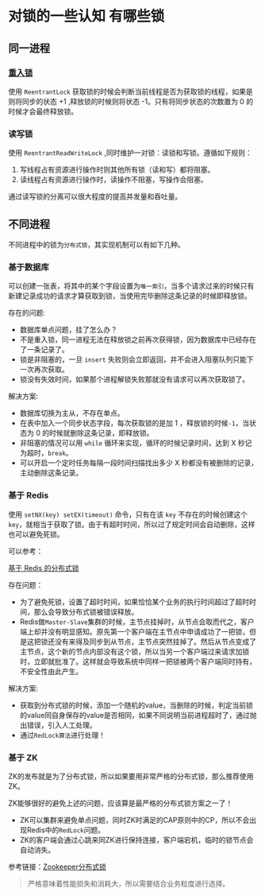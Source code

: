 # 对锁的一些认知 有哪些锁

## 同一进程

### [重入锁](https://github.com/crossoverJie/Java-Interview/blob/master/MD/ReentrantLock.md)
使用 `ReentrantLock` 获取锁的时候会判断当前线程是否为获取锁的线程，如果是则将同步的状态 +1 ,释放锁的时候则将状态 -1。只有将同步状态的次数置为 0 的时候才会最终释放锁。

### 读写锁
使用 `ReentrantReadWriteLock` ,同时维护一对锁：读锁和写锁。遵循如下规则：

1. 写线程占有资源进行操作时则其他所有锁（读和写）都将阻塞。
2. 读线程占有资源进行操作时，读操作不阻塞，写操作会阻塞。

通过读写锁的分离可以很大程度的提高并发量和吞吐量。


## 不同进程

不同进程中的锁为`分布式锁`，其实现机制可以有如下几种。

### 基于数据库
可以创建一张表，将其中的某个字段设置为`唯一索引`，当多个请求过来的时候只有新建记录成功的请求才算获取到锁，当使用完毕删除这条记录的时候即释放锁。

存在的问题:
- 数据库单点问题，挂了怎么办？
- 不是重入锁，同一进程无法在释放锁之前再次获得锁，因为数据库中已经存在了一条记录了。
- 锁是非阻塞的，一旦 `insert` 失败则会立即返回，并不会进入阻塞队列只能下一次再次获取。
- 锁没有失效时间，如果那个进程解锁失败那就没有请求可以再次获取锁了。

解决方案:
- 数据库切换为主从，不存在单点。
- 在表中加入一个同步状态字段，每次获取锁的是加 1 ，释放锁的时候`-1`，当状态为 0 的时候就删除这条记录，即释放锁。
- 非阻塞的情况可以用 `while` 循环来实现，循环的时候记录时间，达到 X 秒记为超时，`break`。
- 可以开启一个定时任务每隔一段时间扫描找出多少 X 秒都没有被删除的记录，主动删除这条记录。

### 基于 Redis

使用 `setNX(key) setEX(timeout)` 命令，只有在该 `key` 不存在的时候创建这个 `key`，就相当于获取了锁。由于有超时时间，所以过了规定时间会自动删除，这样也可以避免死锁。

可以参考：

[基于 Redis 的分布式锁](http://crossoverjie.top/2018/03/29/distributed-lock/distributed-lock-redis/)

存在问题：

- 为了避免死锁，设置了超时时间，如果恰恰某个业务的执行时间超过了超时时间，那么会导致分布式锁被错误释放。
- Redis做`Master-Slave`集群的时候，主节点挂掉时，从节点会取而代之，客户端上却并没有明显感知。原先第一个客户端在主节点中申请成功了一把锁，但是这把锁还没有来得及同步到从节点，主节点突然挂掉了。然后从节点变成了主节点，这个新的节点内部没有这个锁，所以当另一个客户端过来请求加锁时，立即就批准了。这样就会导致系统中同样一把锁被两个客户端同时持有，不安全性由此产生。

解决方案:

- 获取到分布式锁的时候，添加一个随机的value，当删除的时候，判定当前锁的value同自身保存的value是否相同，如果不同说明当前进程超时了，通过抛出错误，引入人工处理。
- 通过`RedLock算法`进行处理！

### 基于 ZK

ZK的发布就是为了分布式锁，所以如果要用非常严格的分布式锁，那么推荐使用ZK。

ZK能够很好的避免上述的问题，应该算是最严格的分布式锁方案之一了！

- ZK可以集群来避免单点问题，同时ZK时满足的CAP原则中的CP，所以不会出现Redis中的`RedLock`问题。
- ZK的客户端会通过心跳来同ZK进行保持连接，客户端宕机，临时的锁节点会自动消失。

参考链接：[Zookeeper分布式锁](https://juejin.im/post/5b8795d3e51d453894003c55)

> 严格意味着性能损失和消耗大，所以需要结合业务粒度进行选择。